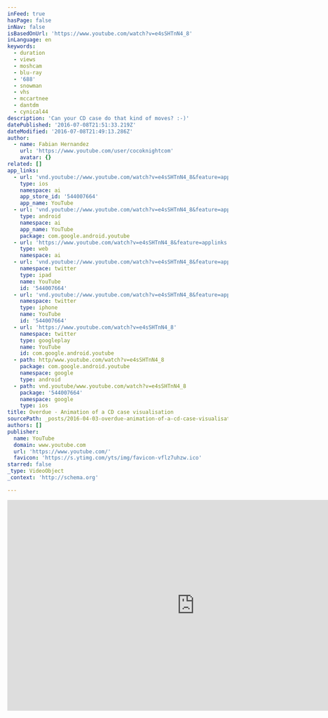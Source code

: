 ```yaml
---
inFeed: true
hasPage: false
inNav: false
isBasedOnUrl: 'https://www.youtube.com/watch?v=e4sSHTnN4_8'
inLanguage: en
keywords:
  - duration
  - views
  - moshcam
  - blu-ray
  - '688'
  - snowman
  - vhs
  - mccartnee
  - dantdm
  - cynical44
description: 'Can your CD case do that kind of moves? :-)'
datePublished: '2016-07-08T21:51:33.219Z'
dateModified: '2016-07-08T21:49:13.286Z'
author:
  - name: Fabian Hernandez
    url: 'https://www.youtube.com/user/cocoknightcom'
    avatar: {}
related: []
app_links:
  - url: 'vnd.youtube://www.youtube.com/watch?v=e4sSHTnN4_8&feature=applinks'
    type: ios
    namespace: ai
    app_store_id: '544007664'
    app_name: YouTube
  - url: 'vnd.youtube://www.youtube.com/watch?v=e4sSHTnN4_8&feature=applinks'
    type: android
    namespace: ai
    app_name: YouTube
    package: com.google.android.youtube
  - url: 'https://www.youtube.com/watch?v=e4sSHTnN4_8&feature=applinks'
    type: web
    namespace: ai
  - url: 'vnd.youtube://www.youtube.com/watch?v=e4sSHTnN4_8&feature=applinks'
    namespace: twitter
    type: ipad
    name: YouTube
    id: '544007664'
  - url: 'vnd.youtube://www.youtube.com/watch?v=e4sSHTnN4_8&feature=applinks'
    namespace: twitter
    type: iphone
    name: YouTube
    id: '544007664'
  - url: 'https://www.youtube.com/watch?v=e4sSHTnN4_8'
    namespace: twitter
    type: googleplay
    name: YouTube
    id: com.google.android.youtube
  - path: http/www.youtube.com/watch?v=e4sSHTnN4_8
    package: com.google.android.youtube
    namespace: google
    type: android
  - path: vnd.youtube/www.youtube.com/watch?v=e4sSHTnN4_8
    package: '544007664'
    namespace: google
    type: ios
title: Overdue - Animation of a CD case visualisation
sourcePath: _posts/2016-04-03-overdue-animation-of-a-cd-case-visualisation.md
authors: []
publisher:
  name: YouTube
  domain: www.youtube.com
  url: 'https://www.youtube.com/'
  favicon: 'https://s.ytimg.com/yts/img/favicon-vflz7uhzw.ico'
starred: false
_type: VideoObject
_context: 'http://schema.org'

---
```

<iframe src="https://cdn.embedly.com/widgets/media.html?src=https%3A%2F%2Fwww.youtube.com%2Fembed%2Fe4sSHTnN4_8%3Ffeature%3Doembed&amp;url=https%3A%2F%2Fwww.youtube.com%2Fwatch%3Fv%3De4sSHTnN4_8&amp;image=https%3A%2F%2Fi.ytimg.com%2Fvi%2Fe4sSHTnN4_8%2Fhqdefault.jpg&amp;key=b7d04c9b404c499eba89ee7072e1c4f7&amp;type=text%2Fhtml&amp;schema=youtube" width="854" height="480" scrolling="no" frameborder="0" allowfullscreen="allowfullscreen" style=""></iframe>